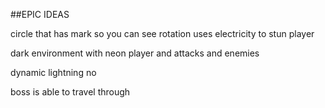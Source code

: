##EPIC IDEAS

circle that has mark so you can see rotation
uses electricity to stun player

dark environment with neon player and attacks and enemies

dynamic lightning no

boss is able to travel through 

